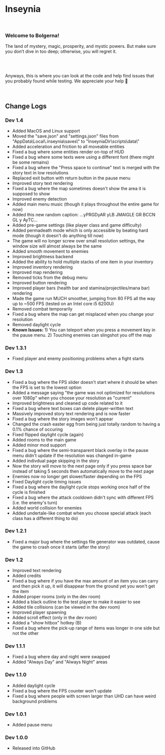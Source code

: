 <h1>Inseynia</h1>
<br>
<h3>Welcome to Bolgerna!</h3>
<p>The land of mystery, magic, prosperity, and mystic powers. But make sure you don’t dive in too deep; otherwise, you will regret it.</p>
<br>
<br>
<p>Anyways, this is where you can look at the code and help find issues that you probably found while testing. We appreciate your help 🙂</p>
<br>
<h2>Change Logs</h2>
<h3>Dev 1.4</h3>
<ul>
  <li>Added MacOS and Linux support</li>
  <li>Moved the "save.json" and "settings.json" files from "AppData\Local\.inseynia\saves\" to "InseyniaDir\scripts\data\"</li>
  <li>Added acceleration and friction to all moveable entities</li>
  <li>Fixed a bug where some entities render on-top of HUD</li>
  <li>Fixed a bug where some texts were using a different font (there might be some remains)</li>
  <li>Fixed a bug where the "Press space to continue" text is merged with the story text in low resolutions</li>
  <li>Replaced exit button with return button in the pause menu</li>
  <li>Improved story text rendering</li>
  <li>Fixed a bug where the map sometimes doesn't show the area it is supposed to show</li>
  <li>Improved enemy detection</li>
  <li>Added main menu music (though it plays throughout the entire game for now)</li>
  <li>Added this new random caption: ...yPRGDyAR yLB JMAIGLE GR BCCN GL y AyTC...</li>
  <li>Added pre-game settings (like player class and game difficulty)</li>
  <li>Added permadeath mode which is only accessible by beating hard mode (though it doesn't do anything till now)</li>
  <li>The game will no longer screw over small resolution settings, the window size will almost always be the same</li>
  <li>Added smooth movement to enemies</li>
  <li>Improved brightness backend</li>
  <li>Added the ability to hold multiple stacks of one item in your inventory</li>
  <li>Improved inventory rendering</li>
  <li>Improved map rendering</li>
  <li>Removed ticks from the debug menu</li>
  <li>Improved button rendering</li>
  <li>Improved player bars (health bar and stamina/projectiles/mana bar) rendering</li>
  <li>Made the game run MUCH smoother, jumping from 80 FPS all the way up to ~500 FPS (tested on an Intel core i5 6200U)</li>
  <li>Removed combat temporarily</li>
  <li>Fixed a bug where the map can get misplaced when you change your resolution</li>
  <li>Removed daylight cycle</li>
  <li><strong>Known Issues:</strong> 1) You can teleport when you press a movement key in the pause menu. 2) Touching enemies can slingshot you off the map</li>
</ul>
<h3>Dev 1.3.1</h3>
<ul>
  <li>Fixed player and enemy positioning problems when a fight starts</li>
</ul>
<h3>Dev 1.3</h3>
<ul>
  <li>Fixed a bug where the FPS slider doesn't start where it should be when the FPS is set to the lowest option</li>
  <li>Added a message saying "the game was not optimized for resolutions over 1080p" when you choose your resolution as "current"</li>
  <li>Improved brightness and cleaned up code related to it</li>
  <li>Fixed a bug where text boxes can delete player-written text</li>
  <li>Massively improved story text rendering and is now faster</li>
  <li>Fixed a bug where the story images won't appear</li>
  <li>Changed the crash easter egg from being just totally random to having a 0.1% chance of occuring</li>
  <li>Fixed flipped daylight cycle (again)</li>
  <li>Added rooms to the main game</li>
  <li>Added minor mod support</li>
  <li>Fixed a bug where the semi-transparent black overlay in the pause menu didn't update if the resolution was changed in-game</li>
  <li>Added indivdual page skipping in the story</li>
  <li>Now the story will move to the next page only if you press space bar instead of taking 5 seconds then automatically move to the next page</li>
  <li>Enemies now no longer get slower/faster depending on the FPS</li>
  <li>Fixed Daylight cycle timing issues</li>
  <li>Fixed a bug where the daylight cycle stops working once half of the cycle is finished</li>
  <li>Fixed a bug where the attack cooldown didn't sync with different FPS (i.e. the enemy's turn)</li>
  <li>Added world collision for enemies</li>
  <li>Added undertale-like combat when you choose special attack (each class has a different thing to do)</li>
</ul>
<h3>Dev 1.2.1</h3>
<ul>
  <li>Fixed a major bug where the settings file generator was outdated, cause the game to crash once it starts (after the story)</li>
</ul>
<h3>Dev 1.2</h3>
<ul>
  <li>Improved text rendering</li>
  <li>Added credits</li>
  <li>Fixed a bug where if you have the max amount of an item you can carry and then pick it up, it will disappear from the ground yet you won't get the item</li>
  <li>Added proper rooms (only in the dev room)</li>
  <li>Added a black outline to the test player to make it easier to see</li>
  <li>Added tile collisions (can be viewed in the dev room)</li>
  <li>Improved player spawning</li>
  <li>Added scroll effect (only in the dev room)</li>
  <li>Added a "show hitbox" hotkey (B)</li>
  <li>Fixed a bug where the pick-up range of items was longer in one side but not the other</li>
</ul>
<h3>Dev 1.1.1</h3>
<ul>
  <li>Fixed a bug where day and night were swapped</li>
  <li>Added "Always Day" and "Always Night" areas</li>
</ul>
<h3>Dev 1.1.0</h3>
<ul>
  <li>Added daylight cycle</li>
  <li>Fixed a bug where the FPS counter won't update</li>
  <li>Fixed a bug where people with screen larger than UHD can have weird background problems</li>
</ul>
<h3>Dev 1.0.1</h3>
<ul>
  <li>Added pause menu</li>
</ul>
<h3>Dev 1.0.0</h3>
<ul>
  <li>Released into GitHub</li>
</ul>
